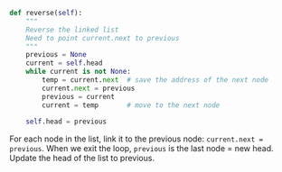 ```python hlt:10
def reverse(self):
	"""
	Reverse the linked list
	Need to point current.next to previous
	"""
	previous = None
	current = self.head
	while current is not None:
	    temp = current.next  # save the address of the next node
	    current.next = previous
	    previous = current
	    current = temp       # move to the next node
	    
	self.head = previous
```

For each node in the list, link it to the previous node: `current.next = previous`.
When we exit the loop, `previous` is the last node = new head.
Update the head of the list to previous.